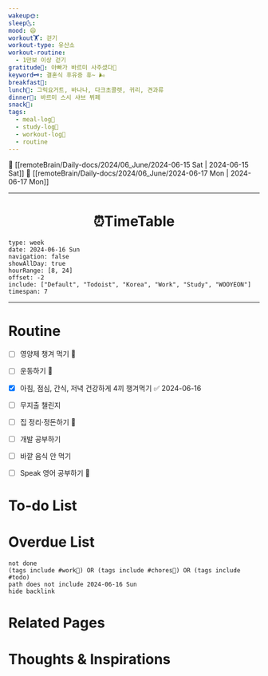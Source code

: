 ```yaml
---
wakeup🌞: 
sleep🌜: 
mood: 😄
workout🏋️: 걷기
workout-type: 유산소
workout-routine:
  - 1만보 이상 걷기
gratitude🙏: 아빠가 바르미 사주셨다🥓
keyword🗝️: 결혼식 후유증 휴~ 🌬️
breakfast🍳: 
lunch🍚: 그릭요거트, 바나나, 다크초콜렛, 귀리, 견과류
dinner🥗: 바르미 스시 샤브 뷔페
snack🍬: 
tags:
  - meal-log📝
  - study-log📓
  - workout-log💪
  - routine
---
```


🔺 [[remoteBrain/Daily-docs/2024/06_June/2024-06-15 Sat | 2024-06-15 Sat]]
🔻 [[remoteBrain/Daily-docs/2024/06_June/2024-06-17 Mon | 2024-06-17 Mon]]
___
<h1> <center>⏰TimeTable </center> </h1>

```gEvent
type: week
date: 2024-06-16 Sun
navigation: false
showAllDay: true
hourRange: [8, 24]
offset: -2
include: ["Default", "Todoist", "Korea", "Work", "Study", "WOOYEON"]
timespan: 7
```

--- 


# Routine 

- [ ] 영양제 챙겨 먹기 🔼 
- [ ] 운동하기 🔼
- [x] 아침, 점심, 간식, 저녁 건강하게 4끼 챙겨먹기 ✅ 2024-06-16
- [ ] 무지출 챌린지 
- [ ] 집 정리·정돈하기 🔼
- [ ] 개발 공부하기
- [ ] 바깥 음식 안 먹기 
- [ ] Speak 영어 공부하기 🔼 


# To-do List


# Overdue List
```tasks
not done
(tags include #work💼) OR (tags include #chores🧺) OR (tags include #todo)
path does not include 2024-06-16 Sun
hide backlink
```

# Related Pages



# Thoughts & Inspirations


